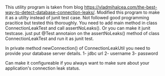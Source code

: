 This utility program is taken from blog https://vladmihalcea.com/the-best-way-to-detect-database-connection-leaks/.
Modified this program to make it as a utilty instead of junit test case. Not followed good programming pracitice but tested this thoroughly.
You need to add main method in class ConnectionLeakTest and call assertNoLeaks(). Or you can make it junit testcase. just put  @Test annotaion on the
assertNoLeaks() method of class ConnectionLeakTest and run it as junit test.

In private method newConnection() of ConnectionLeakUtil you need to provide your database server details.
1- jdbc url
2- username
3- password

Can make it configureable if you always want to make sure about your application's connection leak status.

